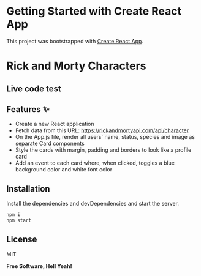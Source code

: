# Getting Started with Create React App

This project was bootstrapped with [Create React App](https://github.com/facebook/create-react-app).

# Rick and Morty Characters

## Live code test

## Features ✨

- Create a new React application
- Fetch data from this URL: https://rickandmortyapi.com/api/character
- On the App.js file, render all users' name, status, species and image as separate Card components
- Style the cards with margin, padding and borders to look like a profile card
- Add an event to each card where, when clicked, toggles a blue background color and white font color

## Installation

Install the dependencies and devDependencies and start the server.

```sh
npm i
npm start
```

## License

MIT

**Free Software, Hell Yeah!**
